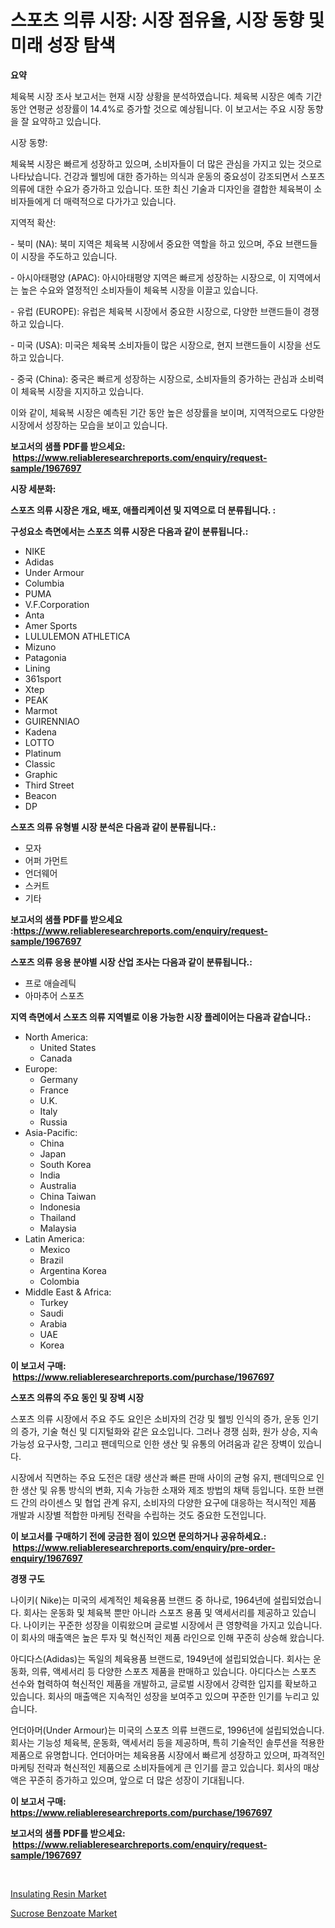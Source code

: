 <p><h1>스포츠 의류 시장: 시장 점유율, 시장 동향 및 미래 성장 탐색</h1></p><p><strong>요약</strong></p>
<p><p>체육복 시장 조사 보고서는 현재 시장 상황을 분석하였습니다. 체육복 시장은 예측 기간 동안 연평균 성장률이 14.4%로 증가할 것으로 예상됩니다. 이 보고서는 주요 시장 동향을 잘 요약하고 있습니다.</p><p>시장 동향:</p><p>체육복 시장은 빠르게 성장하고 있으며, 소비자들이 더 많은 관심을 가지고 있는 것으로 나타났습니다. 건강과 웰빙에 대한 증가하는 의식과 운동의 중요성이 강조되면서 스포츠 의류에 대한 수요가 증가하고 있습니다. 또한 최신 기술과 디자인을 결합한 체육복이 소비자들에게 더 매력적으로 다가가고 있습니다.</p><p>지역적 확산:</p><p>- 북미 (NA): 북미 지역은 체육복 시장에서 중요한 역할을 하고 있으며, 주요 브랜드들이 시장을 주도하고 있습니다.</p><p>- 아시아태평양 (APAC): 아시아태평양 지역은 빠르게 성장하는 시장으로, 이 지역에서는 높은 수요와 열정적인 소비자들이 체육복 시장을 이끌고 있습니다.</p><p>- 유럽 (EUROPE): 유럽은 체육복 시장에서 중요한 시장으로, 다양한 브랜드들이 경쟁하고 있습니다.</p><p>- 미국 (USA): 미국은 체육복 소비자들이 많은 시장으로, 현지 브랜드들이 시장을 선도하고 있습니다.</p><p>- 중국 (China): 중국은 빠르게 성장하는 시장으로, 소비자들의 증가하는 관심과 소비력이 체육복 시장을 지지하고 있습니다.</p><p>이와 같이, 체육복 시장은 예측된 기간 동안 높은 성장률을 보이며, 지역적으로도 다양한 시장에서 성장하는 모습을 보이고 있습니다.</p></p>
<p><strong>보고서의 샘플 PDF를 받으세요: &nbsp;<a href="https://www.reliableresearchreports.com/enquiry/request-sample/1967697">https://www.reliableresearchreports.com/enquiry/request-sample/1967697</a></strong></p>
<p><strong>시장 세분화:</strong></p>
<p><strong> 스포츠 의류 시장은 개요, 배포, 애플리케이션 및 지역으로 더 분류됩니다. :</strong></p>
<p><strong>구성요소 측면에서는 스포츠 의류 시장은 다음과 같이 분류됩니다.:</strong></p>
<p><ul><li>NIKE</li><li>Adidas</li><li>Under Armour</li><li>Columbia</li><li>PUMA</li><li>V.F.Corporation</li><li>Anta</li><li>Amer Sports</li><li>LULULEMON ATHLETICA</li><li>Mizuno</li><li>Patagonia</li><li>Lining</li><li>361sport</li><li>Xtep</li><li>PEAK</li><li>Marmot</li><li>GUIRENNIAO</li><li>Kadena</li><li>LOTTO</li><li>Platinum</li><li>Classic</li><li>Graphic</li><li>Third Street</li><li>Beacon</li><li>DP</li></ul></p>
<p><strong> 스포츠 의류 유형별 시장 분석은 다음과 같이 분류됩니다.:</strong></p>
<p><ul><li>모자</li><li>어퍼 가먼트</li><li>언더웨어</li><li>스커트</li><li>기타</li></ul></p>
<p><strong>보고서의 샘플 PDF를 받으세요 :<a href="https://www.reliableresearchreports.com/enquiry/request-sample/1967697">https://www.reliableresearchreports.com/enquiry/request-sample/1967697</a></strong></p>
<p><strong> 스포츠 의류 응용 분야별 시장 산업 조사는 다음과 같이 분류됩니다.:</strong></p>
<p><ul><li>프로 애슬레틱</li><li>아마추어 스포츠</li></ul></p>
<p><strong>지역 측면에서 스포츠 의류 지역별로 이용 가능한 시장 플레이어는 다음과 같습니다.:</strong></p>
<p><ul>
    <li>
        North America:
        <ul>
            <li>United States</li>
            <li>Canada</li>
        </ul>
    </li>
    <li>
        Europe:
        <ul>
            <li>Germany</li>
            <li>France</li>
            <li>U.K.</li>
            <li>Italy</li>
            <li>Russia</li>
        </ul>
    </li>
    <li>
        Asia-Pacific:
        <ul>
            <li>China</li>
            <li>Japan</li>
            <li>South Korea</li>
            <li>India</li>
            <li>Australia</li>
            <li>China Taiwan</li>
            <li>Indonesia</li>
            <li>Thailand</li>
            <li>Malaysia</li>
        </ul>
    </li>
    <li>
        Latin America:
        <ul>
            <li>Mexico</li>
            <li>Brazil</li>
            <li>Argentina Korea</li>
            <li>Colombia</li>
        </ul>
    </li>
    <li>
        Middle East & Africa:
        <ul>
            <li>Turkey</li>
            <li>Saudi</li>
            <li>Arabia</li>
            <li>UAE</li>
            <li>Korea</li>
        </ul>
    </li>
    </ul></p>
<p><strong>이 보고서 구매: &nbsp;<a href="https://www.reliableresearchreports.com/purchase/1967697">https://www.reliableresearchreports.com/purchase/1967697</a></strong></p>
<p><strong>스포츠 의류의 주요 동인 및 장벽 시장</strong></p>
<p><p>스포츠 의류 시장에서 주요 주도 요인은 소비자의 건강 및 웰빙 인식의 증가, 운동 인기의 증가, 기술 혁신 및 디지털화와 같은 요소입니다. 그러나 경쟁 심화, 원가 상승, 지속 가능성 요구사항, 그리고 팬데믹으로 인한 생산 및 유통의 어려움과 같은 장벽이 있습니다.</p><p>시장에서 직면하는 주요 도전은 대량 생산과 빠른 판매 사이의 균형 유지, 팬데믹으로 인한 생산 및 유통 방식의 변화, 지속 가능한 소재와 제조 방법의 채택 등입니다. 또한 브랜드 간의 라이센스 및 협업 관계 유지, 소비자의 다양한 요구에 대응하는 적시적인 제품 개발과 시장별 적합한 마케팅 전략을 수립하는 것도 중요한 도전입니다.</p></p>
<p><strong>이 보고서를 구매하기 전에 궁금한 점이 있으면 문의하거나 공유하세요.: &nbsp;<a href="https://www.reliableresearchreports.com/enquiry/pre-order-enquiry/1967697">https://www.reliableresearchreports.com/enquiry/pre-order-enquiry/1967697</a></strong></p>
<p><strong>경쟁 구도</strong></p>
<p><p>나이키( Nike)는 미국의 세계적인 체육용품 브랜드 중 하나로, 1964년에 설립되었습니다. 회사는 운동화 및 체육복 뿐만 아니라 스포츠 용품 및 액세서리를 제공하고 있습니다. 나이키는 꾸준한 성장을 이뤄왔으며 글로벌 시장에서 큰 영향력을 가지고 있습니다. 이 회사의 매출액은 높은 투자 및 혁신적인 제품 라인으로 인해 꾸준히 상승해 왔습니다.</p><p>아디다스(Adidas)는 독일의 체육용품 브랜드로, 1949년에 설립되었습니다. 회사는 운동화, 의류, 액세서리 등 다양한 스포츠 제품을 판매하고 있습니다. 아디다스는 스포츠 선수와 협력하여 혁신적인 제품을 개발하고, 글로벌 시장에서 강력한 입지를 확보하고 있습니다. 회사의 매출액은 지속적인 성장을 보여주고 있으며 꾸준한 인기를 누리고 있습니다.</p><p>언더아머(Under Armour)는 미국의 스포츠 의류 브랜드로, 1996년에 설립되었습니다. 회사는 기능성 체육복, 운동화, 액세서리 등을 제공하며, 특히 기술적인 솔루션을 적용한 제품으로 유명합니다. 언더아머는 체육용품 시장에서 빠르게 성장하고 있으며, 파격적인 마케팅 전략과 혁신적인 제품으로 소비자들에게 큰 인기를 끌고 있습니다. 회사의 매상액은 꾸준히 증가하고 있으며, 앞으로 더 많은 성장이 기대됩니다.</p></p>
<p><strong>이 보고서 구매: &nbsp; <a href="https://www.reliableresearchreports.com/purchase/1967697">https://www.reliableresearchreports.com/purchase/1967697</a></strong></p>
<p><strong>보고서의 샘플 PDF를 받으세요: &nbsp;<a href="https://www.reliableresearchreports.com/enquiry/request-sample/1967697">https://www.reliableresearchreports.com/enquiry/request-sample/1967697</a></strong><strong></strong></p>
<p>&nbsp;</p>
<p><p><a href="https://summer-dogwood-3e9.notion.site/Insulating-Resin-Market-Size-Growth-and-Forecast-from-2024-2031-83d6dfa0f9cf400fa9f52f8548eef498">Insulating Resin Market</a></p><p><a href="https://forested-sushi-9b0.notion.site/Sucrose-Benzoate-Market-Furnish-Information-about-Market-Size-Market-Share-Market-Dynamics-and-Pr-1e2be2663ca443299410215148392d46">Sucrose Benzoate Market</a></p></p>